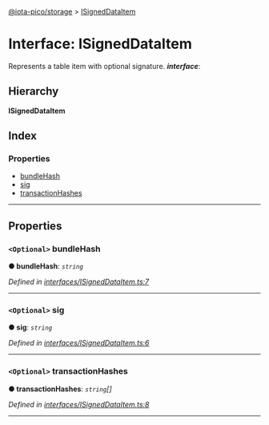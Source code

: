 [@iota-pico/storage](../README.md) > [ISignedDataItem](../interfaces/isigneddataitem.md)

# Interface: ISignedDataItem

Represents a table item with optional signature.
*__interface__*: 

## Hierarchy

**ISignedDataItem**

## Index

### Properties

* [bundleHash](isigneddataitem.md#bundlehash)
* [sig](isigneddataitem.md#sig)
* [transactionHashes](isigneddataitem.md#transactionhashes)

---

## Properties

<a id="bundlehash"></a>

### `<Optional>` bundleHash

**● bundleHash**: *`string`*

*Defined in [interfaces/ISignedDataItem.ts:7](https://github.com/iota-pico/storage/blob/893ad8d/src/interfaces/ISignedDataItem.ts#L7)*

___
<a id="sig"></a>

### `<Optional>` sig

**● sig**: *`string`*

*Defined in [interfaces/ISignedDataItem.ts:6](https://github.com/iota-pico/storage/blob/893ad8d/src/interfaces/ISignedDataItem.ts#L6)*

___
<a id="transactionhashes"></a>

### `<Optional>` transactionHashes

**● transactionHashes**: *`string`[]*

*Defined in [interfaces/ISignedDataItem.ts:8](https://github.com/iota-pico/storage/blob/893ad8d/src/interfaces/ISignedDataItem.ts#L8)*

___

